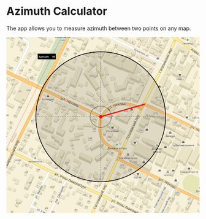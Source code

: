 Azimuth Calculator
=================

The app allows you to measure azimuth between two points on any map.

![example](https://github.com/vkrishtal/AzimuthCalculator/blob/master/screen/example.PNG)
